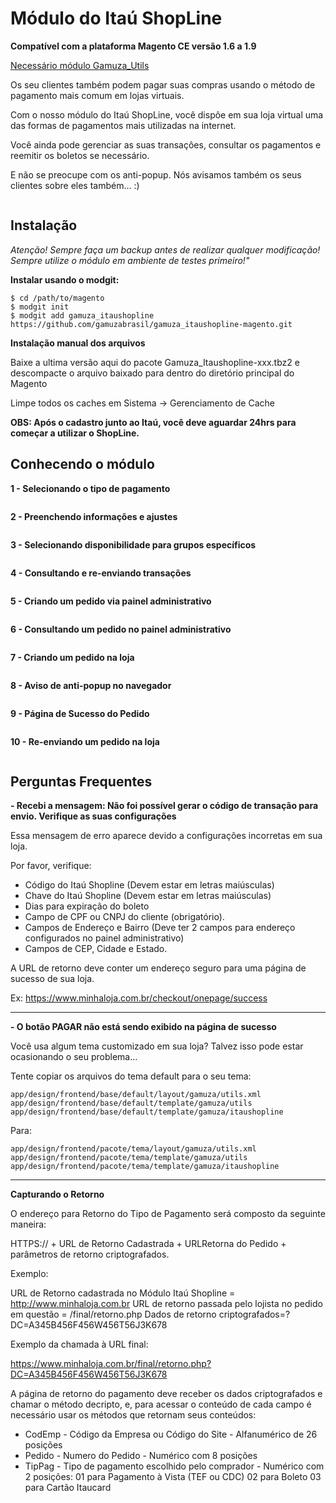 <h1>Módulo do Itaú ShopLine</h1>

**Compatível com a plataforma Magento CE versão 1.6 a 1.9**

[Necessário módulo Gamuza_Utils](https://github.com/gamuzabrasil/gamuza_utils-magento)

Os seu clientes também podem pagar suas compras usando o método de pagamento mais comum em lojas virtuais.

Com o nosso módulo do Itaú ShopLine, você dispôe em sua loja virtual uma das formas de pagamentos mais utilizadas na internet.

Você ainda pode gerenciar as suas transaçôes, consultar os pagamentos e reemitir os boletos se necessário.

E não se preocupe com os anti-popup. Nós avisamos também os seus clientes sobre eles também... :)

<img src="https://dl.dropboxusercontent.com/s/kky7e8waci9v53q/gamuza-itaushopline-box.png" alt="" title="Gamuza Itaú ShopLine - Magento - Box" />

<h2>Instalação</h2>

*Atenção! Sempre faça um backup antes de realizar qualquer modificação! Sempre utilize o módulo em ambiente de testes primeiro!"*

**Instalar usando o modgit:**

    $ cd /path/to/magento
    $ modgit init
    $ modgit add gamuza_itaushopline https://github.com/gamuzabrasil/gamuza_itaushopline-magento.git

**Instalação manual dos arquivos**

Baixe a ultima versão aqui do pacote Gamuza_Itaushopline-xxx.tbz2 e descompacte o arquivo baixado para dentro do diretório principal do Magento

Limpe todos os caches em Sistema -> Gerenciamento de Cache

**OBS: Após o cadastro junto ao Itaú, você deve aguardar 24hrs para começar a utilizar o ShopLine.**

<h2>Conhecendo o módulo</h2>

**1 - Selecionando o tipo de pagamento**

<img src="https://dl.dropboxusercontent.com/s/uqybmn82a1q5tan/gamuza-itaushopline-config-admin-1.png" alt="" title="Gamuza Itaú ShopLine - Magento - Configuração no Painel Administrativo" />

**2 - Preenchendo informações e ajustes**

<img src="https://dl.dropboxusercontent.com/s/5yp018r0b4nz9j8/gamuza-itaushopline-config-admin-2.png" alt="" title="Gamuza Itaú ShopLine - Magento - Configuração no Painel Administrativo" />

**3 - Selecionando disponibilidade para grupos específicos**

<img src="https://dl.dropboxusercontent.com/s/h8dsz1c7mv1xnkg/gamuza-itaushopline-config-admin-3.png" alt="" title="Gamuza Itaú ShopLine - Magento - Configuração no Painel Administrativo" />

**4 - Consultando e re-enviando transações**

<img src="https://dl.dropboxusercontent.com/s/3uou2xjqtul13h3/gamuza-itaushopline-transacoes-consulta-e-reenvio.png" alt="" title="Gamuza Itaú ShopLine - Magento - Consultando e re-enviando transações" />

**5 - Criando um pedido via painel administrativo**

<img src="https://dl.dropboxusercontent.com/s/av5egnp4w6vu9j1/gamuza-itaushopline-criar-pedido-admin.png" alt="" title="Gamuza Itau ShopLine - Magento - Criando um Pedido via Painel Administrativo" />

**6 - Consultando um pedido no painel administrativo**

<img src="https://dl.dropboxusercontent.com/s/l36xji0dfcxfvam/gamuza-itaushopline-consulta-pedido-admin.png" alt="" title="Gamuza Itau ShopLine - Magento - Consultando um pedido no painel administrativo" />

**7 - Criando um pedido na loja**

<img src="https://dl.dropboxusercontent.com/s/cho3hc4rcj9kd0t/gamuza-itaushopline-criar-pedido-loja.png" alt="" title="Gamuza Itaú ShopLine - Magento - Criando um Pedido na Loja" />

**8 - Aviso de anti-popup no navegador**

<img src="https://dl.dropboxusercontent.com/s/gpisy1dcr8saast/gamuza-itaushopline-aviso-antipopup.png" alt="" title="Gamuza Itaú ShopLine - Magento - Aviso de anti-popup no navegador" />

**9 - Página de Sucesso do Pedido**

<img src="https://dl.dropboxusercontent.com/s/x9n5d2zzexprdvh/gamuza-itaushopline-pagina-sucesso-pedido.png" alt="" title="Gamuza Itaú ShopLine - Magento - Página de Sucesso do Pedido" />

**10 - Re-enviando um pedido na loja**

<img src="https://dl.dropboxusercontent.com/s/ptr1w60mdgri7k0/gamuza-itaushopline-reenviando-pedido-loja.png" alt="" title="Gamuza Itaú ShopLine - Magento - Re-enviando um pedido na loja" />

<h2>Perguntas Frequentes</h2>

**- Recebi a mensagem: Não foi possível gerar o código de transação para envio. Verifique as suas configurações**

Essa mensagem de erro aparece devido a configurações incorretas em sua loja.

Por favor, verifique:

- Código do Itaú Shopline (Devem estar em letras maiúsculas)
- Chave do Itaú Shopline (Devem estar em letras maiúsculas)
- Dias para expiração do boleto
- Campo de CPF ou CNPJ do cliente (obrigatório).
- Campos de Endereço e Bairro (Deve ter 2 campos para endereço configurados no painel administrativo)
- Campos de CEP, Cidade e Estado.

A URL de retorno deve conter um endereço seguro para uma página de sucesso de sua loja.

Ex: https://www.minhaloja.com.br/checkout/onepage/success

**********************************************************************************************

**- O botão PAGAR não está sendo exibido na página de sucesso**

Você usa algum tema customizado em sua loja? Talvez isso pode estar ocasionando o seu problema...

Tente copiar os arquivos do tema default para o seu tema:

    app/design/frontend/base/default/layout/gamuza/utils.xml
    app/design/frontend/base/default/template/gamuza/utils
    app/design/frontend/base/default/template/gamuza/itaushopline

Para:

    app/design/frontend/pacote/tema/layout/gamuza/utils.xml
    app/design/frontend/pacote/tema/template/gamuza/utils
    app/design/frontend/pacote/tema/template/gamuza/itaushopline

**********************************************************************************************

**Capturando o Retorno**

O endereço para Retorno do Tipo de Pagamento será composto da seguinte maneira:

HTTPS:// + URL de Retorno Cadastrada + URLRetorna do Pedido + parâmetros de retorno criptografados.

Exemplo:

URL de Retorno cadastrada no Módulo Itaú Shopline = http://www.minhaloja.com.br
URL de retorno passada pelo lojista no pedido em questão = /final/retorno.php
Dados de retorno criptografados=?DC=A345B456F456W456T56J3K678

Exemplo da chamada à URL final:

https://www.minhaloja.com.br/final/retorno.php?DC=A345B456F456W456T56J3K678

A página de retorno do pagamento deve receber os dados criptografados e chamar o método decripto, e, para acessar o conteúdo de cada campo é necessário usar os métodos que retornam seus conteúdos:

- CodEmp - Código da Empresa ou Código do Site - Alfanumérico de 26 posições
- Pedido - Numero do Pedido - Numérico com 8 posições
- TipPag - Tipo de pagamento escolhido pelo comprador - Numérico com 2 posições:
01 para Pagamento à Vista (TEF ou CDC)
02 para Boleto
03 para Cartão Itaucard

